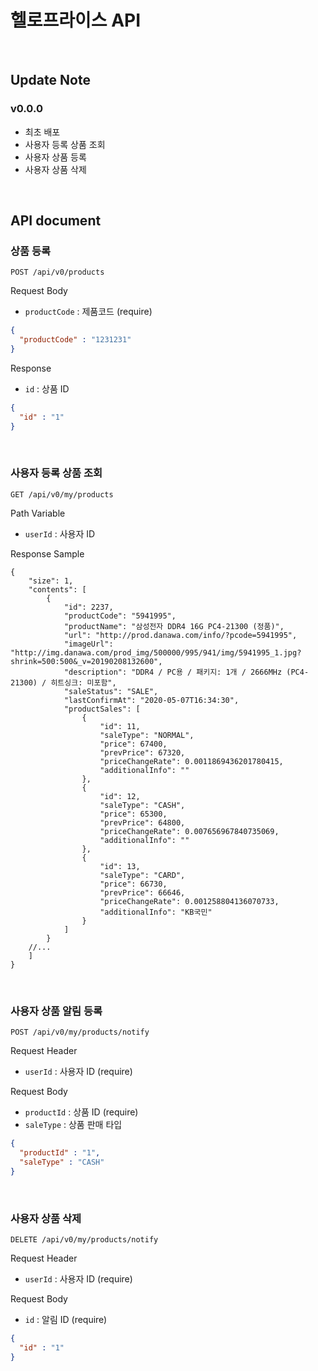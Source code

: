 # 헬로프라이스 API

<br/>

## Update Note

### v0.0.0 
- 최초 배포
- 사용자 등록 상품 조회
- 사용자 상품 등록
- 사용자 상품 삭제

<br/>

## API document


### 상품 등록

`POST /api/v0/products`

Request Body
- `productCode` : 제품코드 (require)
    
```json
{
  "productCode" : "1231231"
}
```

Response
- `id` : 상품 ID
```json
{
  "id" : "1"
}
```

<br/>

### 사용자 등록 상품 조회

`GET /api/v0/my/products`

Path Variable
- `userId` : 사용자 ID

Response Sample
```
{
    "size": 1,
    "contents": [
        {
            "id": 2237,
            "productCode": "5941995",
            "productName": "삼성전자 DDR4 16G PC4-21300 (정품)",
            "url": "http://prod.danawa.com/info/?pcode=5941995",
            "imageUrl": "http://img.danawa.com/prod_img/500000/995/941/img/5941995_1.jpg?shrink=500:500&_v=20190208132600",
            "description": "DDR4 / PC용 / 패키지: 1개 / 2666MHz (PC4-21300) / 히트싱크: 미포함",
            "saleStatus": "SALE",
            "lastConfirmAt": "2020-05-07T16:34:30",
            "productSales": [
                {
                    "id": 11,
                    "saleType": "NORMAL",
                    "price": 67400,
                    "prevPrice": 67320,
                    "priceChangeRate": 0.0011869436201780415,
                    "additionalInfo": ""
                },
                {
                    "id": 12,
                    "saleType": "CASH",
                    "price": 65300,
                    "prevPrice": 64800,
                    "priceChangeRate": 0.007656967840735069,
                    "additionalInfo": ""
                },
                {
                    "id": 13,
                    "saleType": "CARD",
                    "price": 66730,
                    "prevPrice": 66646,
                    "priceChangeRate": 0.001258804136070733,
                    "additionalInfo": "KB국민"
                }
            ]
        }
    //...
    ]
}
```


<br/>

### 사용자 상품 알림 등록

`POST /api/v0/my/products/notify`

Request Header
- `userId` : 사용자 ID (require)

Request Body
- `productId` : 상품 ID (require)
- `saleType` : 상품 판매 타입
    
```json
{
  "productId" : "1",
  "saleType" : "CASH"
}
```


<br/>

### 사용자 상품 삭제

`DELETE /api/v0/my/products/notify`

Request Header
- `userId` : 사용자 ID (require)

Request Body
- `id` : 알림 ID (require)
    
```json
{
  "id" : "1"
}
```
 




